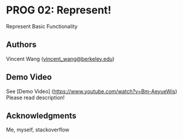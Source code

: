 # PROG 02: Represent!

Represent Basic Functionality

## Authors

Vincent Wang ([vincent_wang@berkeley.edu](mailto:vincent_wang@berkeley.edu))

## Demo Video

See [Demo Video] (https://www.youtube.com/watch?v=Bm-AeyueWis)
Please read description!

## Acknowledgments

Me, myself, stackoverflow

